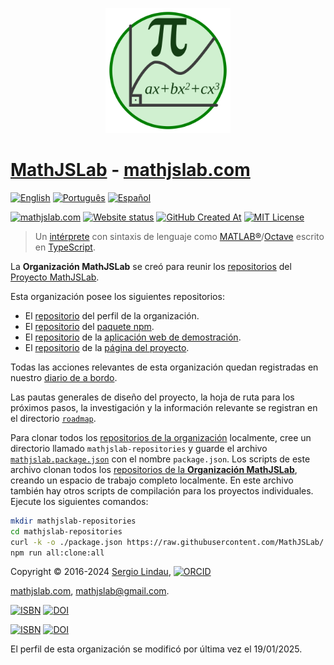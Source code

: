<p align="center">
<a href="https://mathjslab.com/" target="_blank" rel="noopener"><img src="../images/mathjslab-logo.svg" alt="MathJSLab" width="200" height="200" /></a>
</p>


# [MathJSLab](https://mathjslab.com/) - [mathjslab.com](https://mathjslab.com/)

[![English](https://img.shields.io/badge/English-blue)](README.md)
[![Português](https://img.shields.io/badge/Portugu%C3%AAs-blue)](LEIAME.md)
[![Español](https://img.shields.io/badge/Espa%C3%B1ol-8484FF)](LEAME.md)

[![mathjslab.com](https://img.shields.io/badge/mathjslab.com-D0F0D0)](https://mathjslab.com/)
[![Website status](https://img.shields.io/website?url=https%3A%2F%2Fmathjslab.com%2F)](https://mathjslab.com/)
[![GitHub Created At](https://img.shields.io/github/created-at/MathJSLab/mathjslab-www)](https://github.com/MathJSLab/.github)
[![MIT License](https://img.shields.io/npm/l/mathjslab)](https://github.com/MathJSLab/mathjslab/blob/main/LICENSE)

> Un [intérprete](https://es.wikipedia.org/wiki/Int%C3%A9rprete_(inform%C3%A1tica)) con sintaxis de lenguaje como [MATLAB&reg;](https://www.mathworks.com/)/[Octave](https://www.gnu.org/software/octave/) escrito en [TypeScript](https://www.typescriptlang.org/).

La **Organización MathJSLab** se creó para reunir los [repositorios](https://github.com/orgs/MathJSLab/repositories) del [Proyecto MathJSLab](https://mathjslab.com/).

Esta organización posee los siguientes repositorios:
- El [repositorio](https://github.com/MathJSLab/.github) del perfil de la organización.
- El [repositorio](https://github.com/MathJSLab/mathjslab) del [paquete npm](https://www.npmjs.com/package/mathjslab).
- El [repositorio](https://github.com/MathJSLab/mathjslab-app) de la [aplicación web de demostración](https://app.mathjslab.com).
- El [repositorio](https://github.com/MathJSLab/mathjslab-www) de la [página del proyecto](https://mathjslab.com).

Todas las acciones relevantes de esta organización quedan registradas en nuestro [diario de a bordo](../LOGBOOK.md).

Las pautas generales de diseño del proyecto, la hoja de ruta para los próximos pasos, la investigación y la información relevante se registran en el directorio [`roadmap`](https://github.com/MathJSLab/.github/tree/main/roadmap).

Para clonar todos los [repositorios de la organización](https://github.com/orgs/MathJSLab/repositories) localmente, cree un directorio llamado `mathjslab-repositories` y guarde el archivo [`mathjslab.package.json`](https://github.com/MathJSLab/.github/blob/main/mathjslab.package.json) con el nombre `package.json`. Los scripts de este archivo clonan todos los [repositorios de la **Organización MathJSLab**](https://github.com/orgs/MathJSLab/repositories), creando un espacio de trabajo completo localmente. En este archivo también hay otros scripts de compilación para los proyectos individuales. Ejecute los siguientes comandos:

```bash
mkdir mathjslab-repositories
cd mathjslab-repositories
curl -k -o ./package.json https://raw.githubusercontent.com/MathJSLab/.github/refs/heads/main/mathjslab.package.json
npm run all:clone:all
```

Copyright &copy; 2016-2024 [Sergio Lindau](mailto:sergiolindau@gmail.com), [![ORCID](https://img.shields.io/badge/ORCID-0009--0006--9115--0291-blue)](https://orcid.org/0009-0006-9115-0291)

[mathjslab.com](https://mathjslab.com/), [mathjslab@gmail.com](mailto:mathjslab@gmail.com).

[![ISBN](https://img.shields.io/badge/ISBN-978--65--00--82338--7-blue?style=flat&link=https://grp.isbn-international.org/search/piid_solr?keys=978-65-00-82338-7)](https://grp.isbn-international.org/search/piid_solr?keys=978-65-00-82338-7)
[![DOI](https://zenodo.org/badge/DOI/10.5281/zenodo.8396265.svg)](https://doi.org/10.5281/zenodo.8396265)

[![ISBN](https://img.shields.io/badge/ISBN-978--65--00--84828--1-blue?style=flat&link=https://grp.isbn-international.org/search/piid_solr?keys=978-65-00-84828-1)](https://grp.isbn-international.org/search/piid_solr?keys=978-65-00-84828-1)
[![DOI](https://zenodo.org/badge/DOI/10.5281/zenodo.8396263.svg)](https://doi.org/10.5281/zenodo.8396263)

El perfil de esta organización se modificó por última vez el 19/01/2025.